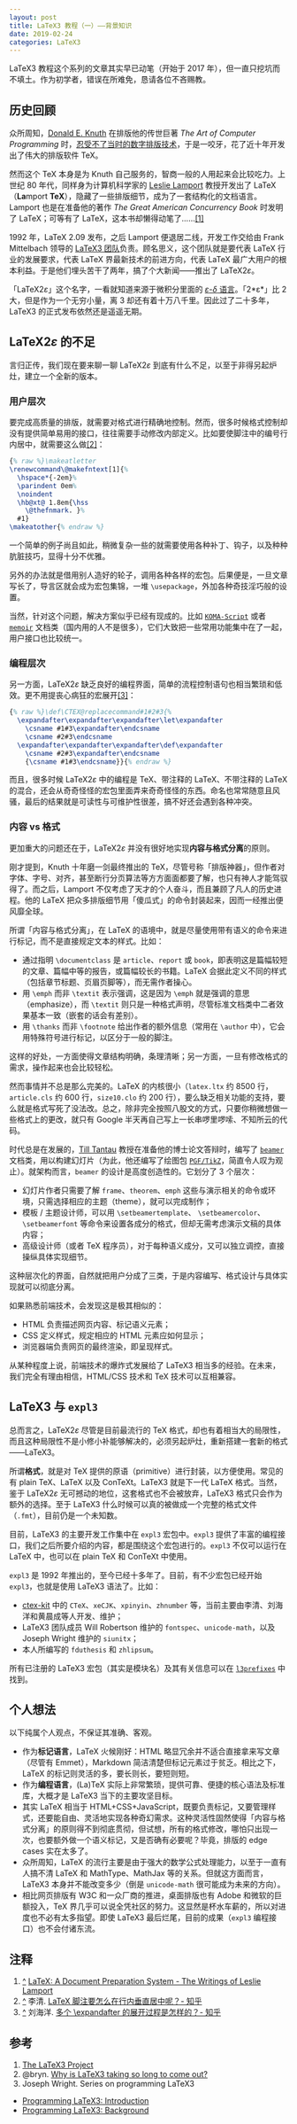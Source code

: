```yaml
---
layout: post
title: LaTeX3 教程（一）——背景知识
date: 2019-02-24
categories: LaTeX3
---
```


LaTeX3 教程这个系列的文章其实早已动笔（开始于 2017 年），但一直只挖坑而不填土。作为初学者，错误在所难免，恳请各位不吝赐教。

## 历史回顾

众所周知，[Donald E. Knuth](https://en.wikipedia.org/wiki/Donald_Knuth) 在排版他的传世巨著 *The Art of Computer Programming* 时，[忍受不了当时的数字排版技术](https://tex.stackexchange.com/q/367058/)，于是一咬牙，花了近十年开发出了伟大的排版软件 TeX。

然而这个 TeX 本身是为 Knuth 自己服务的，智商一般的人用起来会比较吃力。上世纪 80 年代，同样身为计算机科学家的 [Leslie Lamport](https://en.wikipedia.org/wiki/Leslie_Lamport) 教授开发出了 LaTeX（**La**mport **TeX**），隐藏了一些排版细节，成为了一套结构化的文档语言。Lamport 也是在准备他的著作 *The Great American Concurrency Book* 时发明了 LaTeX；可等有了 LaTeX，这本书却懒得动笔了<span class='zh-punct'>……</span><span id="fnref_lamport-book" class="footnote">[[1]](#fn_lamport-book)</span>

1992 年，LaTeX 2.09 发布，之后 Lamport 便退居二线，开发工作交给由 Frank Mittelbach 领导的 [LaTeX3 团队](https://www.latex-project.org/about/team/)负责。顾名思义，这个团队就是要代表 LaTeX 行业的发展要求，代表 LaTeX 界最新技术的前进方向，代表 LaTeX 最广大用户的根本利益。于是他们埋头苦干了两年，搞了个大新闻——推出了 LaTeX2*ε*。

「LaTeX2*ε*」这个名字，一看就知道来源于微积分里面的 [*ε*-*δ* 语言](https://en.wikipedia.org/wiki/(%CE%B5,_%CE%B4)-definition_of_limit)。「2*ε*」比 2 大，但是作为一个无穷小量，离 3 却还有着十万八千里。因此过了二十多年，LaTeX3 的正式发布依然还是遥遥无期。

## LaTeX2*ε* 的不足

言归正传，我们现在要来聊一聊 LaTeX2*ε* 到底有什么不足，以至于非得另起炉灶，建立一个全新的版本。

### 用户层次

要完成高质量的排版，就需要对格式进行精确地控制。然而，很多时候格式控制却没有提供简单易用的接口，往往需要手动修改内部定义。比如要使脚注中的编号行内居中，就需要这么做<span id="fnref_footnote" class="footnote">[[2]](#fn_footnote)</span>：

```latex
{% raw %}\makeatletter
\renewcommand\@makefntext[1]{%
  \hspace*{-2em}%
  \parindent 0em%
  \noindent
  \hb@xt@ 1.8em{\hss
    \@thefnmark. }%
  #1}
\makeatother{% endraw %}
```

一个简单的例子尚且如此，稍微复杂一些的就需要使用各种补丁、钩子，以及种种肮脏技巧，显得十分不优雅。

另外的办法就是借用别人造好的轮子，调用各种各样的宏包。后果便是，一旦文章写长了，导言区就会成为宏包集锦，一堆 `\usepackage`，外加各种奇技淫巧般的设置。

当然，针对这个问题，解决方案似乎已经有现成的。比如 [`KOMA-Script`](https://ctan.org/pkg/koma-script) 或者 [`memoir`](https://ctan.org/pkg/memoir) 文档类（国内用的人不是很多），它们大致把一些常用功能集中在了一起，用户接口也比较统一。

### 编程层次

另一方面，LaTeX2*ε* 缺乏良好的编程界面，简单的流程控制语句也相当繁琐和低效。更不用提丧心病狂的宏展开<span id="fnref_expandafter" class="footnote">[[3]](#fn_expandafter)</span>：

```latex
{% raw %}\def\CTEX@replacecommand#1#2#3{%
  \expandafter\expandafter\expandafter\let\expandafter
    \csname #1#3\expandafter\endcsname
    \csname #2#3\endcsname
  \expandafter\expandafter\expandafter\def\expandafter
    \csname #2#3\expandafter\endcsname
    {\csname #1#3\endcsname}}{% endraw %}
```

而且，很多时候 LaTeX2*ε* 中的编程是 TeX、带注释的 LaTeX、不带注释的 LaTeX 的混合，还会从奇奇怪怪的宏包里面弄来奇奇怪怪的东西。命名也常常随意且风骚，最后的结果就是可读性与可维护性很差，搞不好还会遇到各种冲突。

### 内容 vs 格式

更加重大的问题还在于，LaTeX2*ε* 并没有很好地实现**内容与格式分离**的原则。

刚才提到，Knuth 十年磨一剑最终推出的 TeX，尽管号称「排版神器」，但作者对字体、字号、对齐，甚至断行分页算法等方方面面都要了解，也只有神人才能驾驭得了。而之后，Lamport 不仅考虑了天才的个人奋斗，而且兼顾了凡人的历史进程。他的 LaTeX 把众多排版细节用「傻瓜式」的命令封装起来，因而一经推出便风靡全球。

所谓「内容与格式分离」，在 LaTeX 的语境中，就是尽量使用带有语义的命令来进行标记，而不是直接规定文本的样式。比如：

- 通过指明 `\documentclass` 是 `article`、`report` 或 `book`，即表明这是篇幅较短的文章、篇幅中等的报告，或篇幅较长的书籍。LaTeX 会据此定义不同的样式（包括章节标题、页眉页脚等），而无需作者操心。
- 用 `\emph` 而非 `\textit` 表示强调，这是因为 `\emph` 就是强调的意思（emphasize），而 `\textit` 则只是一种格式声明，尽管标准文档类中二者效果基本一致（嵌套的话会有差别）。
- 用 `\thanks` 而非 `\footnote` 给出作者的额外信息（常用在 `\author` 中），它会用特殊符号进行标记，以区分于一般的脚注。

这样的好处，一方面使得文章结构明确，条理清晰；另一方面，一旦有修改格式的需求，操作起来也会比较轻松。

然而事情并不总是那么完美的。LaTeX 的内核很小（`latex.ltx` 约 8500 行，`article.cls` 约 600 行，`size10.clo` 约 200 行），要么缺乏相关功能的支持，要么就是格式写死了没法改。总之，除非完全按照八股文的方式，只要你稍微想做一些格式上的更改，就只有 Google 半天再自己写上一长串啰里啰嗦、不知所云的代码。

时代总是在发展的，[Till Tantau](https://fr.wikipedia.org/wiki/Till_Tantau) 教授在准备他的博士论文答辩时，编写了 [`beamer`](https://ctan.org/pkg/beamer) 文档类，用以构建幻灯片（为此，他还编写了绘图包 [`PGF/TikZ`](https://ctan.org/pkg/pgf)，简直令人叹为观止）。就架构而言，`beamer` 的设计是高度创造性的。它划分了 3 个层次：

- 幻灯片作者只需要了解 `frame`、`theorem`、`emph` 这些与演示相关的命令或环境，只需选择相应的主题（theme），就可以完成制作；
- 模板 / 主题设计师，可以用 `\setbeamertemplate`、 `\setbeamercolor`、 `\setbeamerfont` 等命令来设置各成分的格式，但却无需考虑演示文稿的具体内容；
- 高级设计师（或者 TeX 程序员），对于每种语义成分，又可以独立调控，直接操纵具体实现细节。

这种层次化的界面，自然就把用户分成了三类，于是内容编写、格式设计与具体实现就可以彻底分离。

如果熟悉前端技术，会发现这是极其相似的：

- HTML 负责描述网页内容、标记语义元素；
- CSS 定义样式，规定相应的 HTML 元素应如何显示；
- 浏览器端负责网页的最终渲染，即呈现样式。

从某种程度上说，前端技术的爆炸式发展给了 LaTeX3 相当多的经验。在未来，我们完全有理由相信，HTML/CSS 技术和 TeX 技术可以互相兼容。

## LaTeX3 与 `expl3`

总而言之，LaTeX2*ε* 尽管是目前最流行的 TeX 格式，却也有着相当大的局限性，而且这种局限性不是小修小补能够解决的，必须另起炉灶，重新搭建一套新的格式——LaTeX3。

所谓**格式**，就是对 TeX 提供的原语（primitive）进行封装，以方便使用。常见的有 plain TeX、LaTeX 以及 ConTeXt。LaTeX3 就是下一代 LaTeX 格式。当然，鉴于 LaTeX2*ε* 无可撼动的地位，这套格式也不会被放弃，LaTeX3 格式只会作为额外的选择。至于 LaTeX3 什么时候可以真的被做成一个完整的格式文件（`.fmt`），目前仍是一个未知数。

目前，LaTeX3 的主要开发工作集中在 `expl3` 宏包中。`expl3` 提供了丰富的编程接口，我们之后所要介绍的内容，都是围绕这个宏包进行的。`expl3` 不仅可以运行在 LaTeX 中，也可以在 plain TeX 和 ConTeXt 中使用。

`expl3` 是 1992 年推出的，至今已经十多年了。目前，有不少宏包已经开始 `expl3`，也就是使用 LaTeX3 语法了。比如：

- [ctex-kit](https://github.com/CTeX-org/ctex-kit) 中的 `CTeX`、`xeCJK`、`xpinyin`、`zhnumber` 等，当前主要由李清、刘海洋和黄晨成等人开发、维护；
- LaTeX3 团队成员 Will Robertson 维护的 `fontspec`、`unicode-math`，以及 Joseph Wright 维护的 `siunitx`；
- 本人所编写的 `fduthesis` 和 `zhlipsum`。

所有已注册的 LaTeX3 宏包（其实是模块名）及其有关信息可以在 [`l3prefixes`](https://github.com/latex3/latex3/blob/master/l3kernel/l3prefixes.csv) 中找到。

## 个人想法

以下纯属个人观点，不保证其准确、客观。

- 作为**标记语言**，LaTeX 火候刚好：HTML 略显冗余并不适合直接拿来写文章（尽管有 Emmet），Markdown 简洁清楚但标记元素过于贫乏。相比之下，LaTeX 的标记则灵活的多，要长则长，要短则短。
- 作为**编程语言**，(La)TeX 实际上非常繁琐，提供可靠、便捷的核心语法及标准库，大概才是 LaTeX3 当下的主要攻坚目标。
- 其实 LaTeX 相当于 HTML+CSS+JavaScript，既要负责标记，又要管理样式，还要能自由、灵活地实现各种奇幻需求。这种灵活性固然使得「内容与格式分离」的原则得不到彻底贯彻，但试想，所有的格式修改，哪怕只出现一次，也要额外做一个语义标记，又是否确有必要呢？毕竟，排版的 edge cases 实在太多了。
- 众所周知，LaTeX 的流行主要是由于强大的数学公式处理能力，以至于一直有人搞不清 LaTeX 和 MathType、MathJax 等的关系。但就这方面而言，LaTeX3 本身并不能改变多少（倒是 `unicode-math` 很可能成为未来的方向）。
- 相比网页排版有 W3C 和一众厂商的推进，桌面排版也有 Adobe 和微软的巨额投入，TeX 界几乎可以说全凭社区的努力。这显然是杯水车薪的，所以对进度也不必有太多指望。即使 LaTeX3 最后烂尾，目前的成果（`expl3` 编程接口）也不会付诸东流。

## 注释

1. <span class="backref" id="fn_lamport-book"><a href="#fnref_lamport-book">^</a></span>
   [LaTeX: A Document Preparation System - The Writings of Leslie Lamport](https://lamport.azurewebsites.net/pubs/pubs.html#latex)
1. <span class="backref" id="fn_footnote"><a href="#fnref_footnote">^</a></span>
   李清. [LaTeX 脚注要怎么在行内垂直居中呢？- 知乎](https://www.zhihu.com/question/26916597/answer/34565213)
1. <span class="backref" id="fn_expandafter"><a href="#fnref_expandafter">^</a></span>
   刘海洋. [多个 \expandafter 的展开过程是怎样的？- 知乎](https://www.zhihu.com/question/26916597/answer/34565213)

## 参考

1. [The LaTeX3 Project](https://www.latex-project.org/latex3/)
1. @bryn. [Why is LaTeX3 taking so long to come out?](https://tex.stackexchange.com/q/953)
1. Joseph Wright. Series on programming LaTeX3
  - [Programming LaTeX3: Introduction](https://www.texdev.net/2011/12/06/programming-latex3-introduction/)
  - [Programming LaTeX3: Background](https://www.texdev.net/2011/12/07/programming-latex3-background/)
